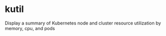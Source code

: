 # kutil
Display a summary of Kubernetes node and cluster resource utilization by memory, cpu, and pods
